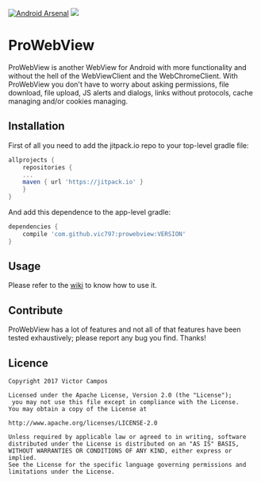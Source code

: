 [![Android Arsenal](https://img.shields.io/badge/Android%20Arsenal-ProWebView-brightgreen.svg?style=flat)](https://android-arsenal.com/details/1/6331) [![](https://jitpack.io/v/vic797/prowebview.svg)](https://jitpack.io/#vic797/prowebview)

# ProWebView
ProWebView is another WebView for Android with more functionality and without the hell of the WebViewClient and the WebChromeClient. With ProWebView you don't have to worry about asking permissions, file download, file upload, JS alerts and dialogs, links without protocols, cache managing and/or cookies managing.

## Installation
First of all you need to add the jitpack.io repo to your top-level gradle file:
```gradle
allprojects {
    repositories {
	...
	maven { url 'https://jitpack.io' }
	}
}
```

And add this dependence to the app-level gradle:

```gradle
dependencies {
    compile 'com.github.vic797:prowebview:VERSION'
}
```

## Usage
Please refer to the [wiki](https://github.com/vic797/prowebview/wiki) to know how to use it.

## Contribute
ProWebView has a lot of features and not all of that features have been tested exhaustively; please report any bug you find. Thanks!

## Licence

```
Copyright 2017 Victor Campos

Licensed under the Apache License, Version 2.0 (the "License");
 you may not use this file except in compliance with the License.
You may obtain a copy of the License at

http://www.apache.org/licenses/LICENSE-2.0

Unless required by applicable law or agreed to in writing, software
distributed under the License is distributed on an "AS IS" BASIS,
WITHOUT WARRANTIES OR CONDITIONS OF ANY KIND, either express or implied.
See the License for the specific language governing permissions and
limitations under the License.
```
